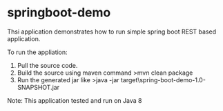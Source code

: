# springboot-demo

Thsi application demonstrates how to run simple spring boot REST based application.

To run the appliation:
1) Pull the source code.
2) Build the source using maven command >mvn clean package
3) Run the generated jar like >java -jar target\spring-boot-demo-1.0-SNAPSHOT.jar

Note: This application tested and run on Java 8
